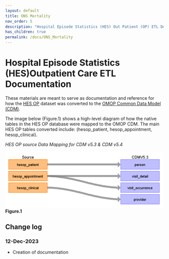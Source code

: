 ```yaml
---
layout: default
title: ONS Mortality
nav_order: 5
description: "Hospital Episode Statistics (HES) Out Patient (OP) ETL Documentation"
has_children: true
permalink: /docs/ONS_Mortality
---
```


# Hospital Episode Statistics (HES)Outpatient Care ETL Documentation

These materials are meant to serve as documentation and reference for how the [HES OP](https://cprd.com/sites/default/files/2022-02/Documentation_HES_OP_set21.pdf) dataset was converted to the [OMOP Common Data Model (CDM)](https://ohdsi.github.io/CommonDataModel/).

The image below (Figure.1) shows a high-level diagram of how the native tables in the HES OP database were mapped to the OMOP CDM. The main HES OP tables converted include: (hesop_patient, hesop_appointment, hesop_clinical).

*HES OP source Data Mapping for CDM v5.3 & CDM v5.4*

![](images/image1.png)
**Figure.1**

## Change log

### 12-Dec-2023
- Creation of documentation